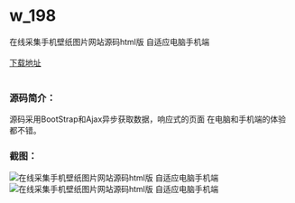 # w_198
在线采集手机壁纸图片网站源码html版 自适应电脑手机端
<br/></br>
[下载地址](https://www.uuid2.com/198.html "下载地址")
<br/></br>
<h3>源码简介：</h3>
<p>源码采用BootStrap和Ajax异步获取数据，响应式的页面 在电脑和手机端的体验都不错。<p>
<h3>截图：</h3>
<img src="https://www.uuid2.com/wp-content/uploads/img/202105/f159f8b122.jpg" alt="在线采集手机壁纸图片网站源码html版 自适应电脑手机端"><img src="https://www.uuid2.com/wp-content/uploads/img/202105/f2a43e9725.jpg" alt="在线采集手机壁纸图片网站源码html版 自适应电脑手机端">
